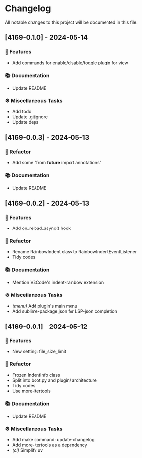 # Changelog

All notable changes to this project will be documented in this file.

## [4169-0.1.0] - 2024-05-14

### 🚀 Features

- Add commands for enable/disable/toggle plugin for view

### 📚 Documentation

- Update README

### ⚙️ Miscellaneous Tasks

- Add todo
- Update .gitignore
- Update deps

## [4169-0.0.3] - 2024-05-13

### 🚜 Refactor

- Add some "from __future__ import annotations"

### 📚 Documentation

- Update README

## [4169-0.0.2] - 2024-05-13

### 🚀 Features

- Add on_reload_async() hook

### 🚜 Refactor

- Rename RainbowIndent class to RainbowIndentEventListener
- Tidy codes

### 📚 Documentation

- Mention VSCode's indent-rainbow extension

### ⚙️ Miscellaneous Tasks

- *(menu)* Add plugin's main menu
- Add sublime-package.json for LSP-json completion

## [4169-0.0.1] - 2024-05-12

### 🚀 Features

- New setting: file_size_limit

### 🚜 Refactor

- Frozen IndentInfo class
- Split into boot.py and plugin/ architecture
- Tidy codes
- Use more-itertools

### 📚 Documentation

- Update README

### ⚙️ Miscellaneous Tasks

- Add make command: update-changelog
- Add more-itertools as a dependency
- *(ci)* Simplify uv

<!-- generated by git-cliff -->
